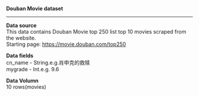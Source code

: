 **Douban Movie dataset**
***


**Data source**
</br>
   This data contains Douban Movie top 250 list top 10 movies scraped from the website.
</br>
   Starting page:
   https://movie.douban.com/top250
   
   
**Data fields**
</br>
   cn_name - String.e.g.肖申克的救赎
</br>mygrade - Int.e.g. 9.6
   
**Data Volumn**
</br>
   10 rows(movies)
